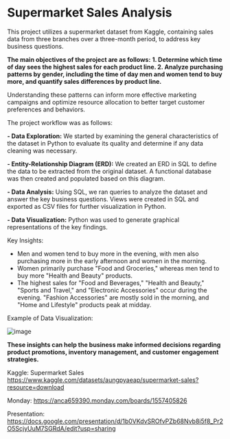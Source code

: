 # Supermarket Sales Analysis

This project utilizes a supermarket dataset from Kaggle, containing sales data from three branches over a three-month period, to address key business questions.

**The main objectives of the project are as follows:**
**1. Determine which time of day sees the highest sales for each product line.
2. Analyze purchasing patterns by gender, including the time of day men and women tend to buy more, and quantify sales differences by product line.**

Understanding these patterns can inform more effective marketing campaigns and optimize resource allocation to better target customer preferences and behaviors.

The project workflow was as follows:

**- Data Exploration:** We started by examining the general characteristics of the dataset in Python to evaluate its quality and determine if any data cleaning was necessary.

**- Entity-Relationship Diagram (ERD):** We created an ERD in SQL to define the data to be extracted from the original dataset. A functional database was then created and populated based on this diagram.

**- Data Analysis:** Using SQL, we ran queries to analyze the dataset and answer the key business questions. Views were created in SQL and exported as CSV files for further visualization in Python.

**- Data Visualization:** Python was used to generate graphical representations of the key findings.


Key Insights:

- Men and women tend to buy more in the evening, with men also purchasing more in the early afternoon and women in the morning.
- Women primarily purchase "Food and Groceries," whereas men tend to buy more "Health and Beauty" products.
- The highest sales for "Food and Beverages," "Health and Beauty," "Sports and Travel," and "Electronic Accessories" occur during the evening. "Fashion Accessories" are mostly sold in the morning, and "Home and Lifestyle" products peak at midday.

Example of Data Visualization:

![image](https://github.com/user-attachments/assets/f01bd423-eca1-4ec1-912d-b09c5cad8df4)



**These insights can help the business make informed decisions regarding product promotions, inventory management, and customer engagement strategies.**

Kaggle: Supermarket Sales
https://www.kaggle.com/datasets/aungpyaeap/supermarket-sales?resource=download

Monday:
https://anca659390.monday.com/boards/1557405826

Presentation:
https://docs.google.com/presentation/d/1b0VKdvSROfvPZb68Nvb8i5f8_Pr2O5ScjyUuM7SGRdA/edit?usp=sharing


